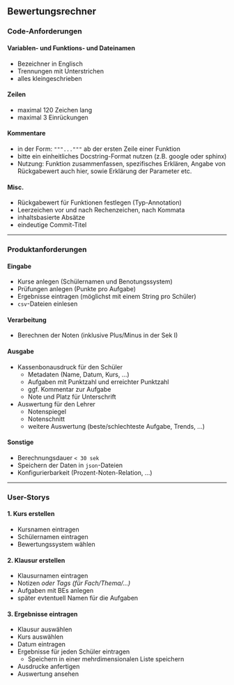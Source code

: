 ## Bewertungsrechner
### Code-Anforderungen
#### Variablen- und Funktions- und Dateinamen
- Bezeichner in Englisch
- Trennungen mit Unterstrichen 
- alles kleingeschrieben
#### Zeilen
- maximal 120 Zeichen lang
- maximal 3 Einrückungen
#### Kommentare
- in der Form: `"""..."""` ab der ersten Zeile einer Funktion
- bitte ein einheitliches Docstring-Format nutzen (z.B. google oder sphinx)
- Nutzung: Funktion zusammenfassen, spezifisches Erklären, Angabe von Rückgabewert auch hier, sowie Erklärung der Parameter etc.
#### Misc.
- Rückgabewert für Funktionen festlegen (Typ-Annotation)
- Leerzeichen vor und nach Rechenzeichen, nach Kommata
- inhaltsbasierte Absätze
- eindeutige Commit-Titel

---
### Produktanforderungen
#### Eingabe
- Kurse anlegen (Schülernamen und Benotungssystem)
- Prüfungen anlegen (Punkte pro Aufgabe)
- Ergebnisse eintragen (möglichst mit einem String pro Schüler)
- `csv`-Dateien einlesen
#### Verarbeitung
- Berechnen der Noten (inklusive Plus/Minus in der Sek I)
#### Ausgabe
- Kassenbonausdruck für den Schüler
  - Metadaten (Name, Datum, Kurs, ...)
  - Aufgaben mit Punktzahl und erreichter Punktzahl
  - ggf. Kommentar zur Aufgabe
  - Note und Platz für Unterschrift
- Auswertung für den Lehrer
  - Notenspiegel
  - Notenschnitt
  - weitere Auswertung (beste/schlechteste Aufgabe, Trends, ...)
#### Sonstige
- Berechnungsdauer `< 30 sek`
- Speichern der Daten in `json`-Dateien
- Konfigurierbarkeit (Prozent-Noten-Relation, ...)

---
### User-Storys
#### 1. Kurs erstellen
* Kursnamen eintragen
* Schülernamen eintragen
* Bewertungssystem wählen
#### 2. Klausur erstellen
* Klausurnamen eintragen
* Notizen *oder Tags (für Fach/Thema/...)*
* Aufgaben mit BEs anlegen
* später evtentuell Namen für die Aufgaben
#### 3. Ergebnisse eintragen
* Klausur auswählen
* Kurs auswählen
* Datum eintragen
* Ergebnisse für jeden Schüler eintragen
  * Speichern in einer mehrdimensionalen Liste speichern
* Ausdrucke anfertigen
* Auswertung ansehen
